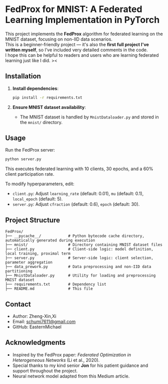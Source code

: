 # FedProx for MNIST: A Federated Learning Implementation in PyTorch

This project implements the **FedProx** algorithm for federated learning on the MNIST dataset, focusing on non-IID data scenarios.  
This is a beginner-friendly project — it's also the **first full project I've written myself**, so I’ve included very detailed comments in the code.  
I hope this can be helpful to readers and users who are learning federated learning just like I did. ><  

## Installation

1. **Install dependencies**:

   ```bash
   pip install -r requirements.txt
   ```

2. **Ensure MNIST dataset availability**:

   - The MNIST dataset is handled by `MnistDataloader.py` and stored in the `mnist/` directory.

## Usage

Run the FedProx server:

```bash
python server.py
```

This executes federated learning with 10 clients, 30 epochs, and a 60% client participation rate.

To modify hyperparameters, edit:

- `client.py`: Adjust `learning_rate` (default: 0.01), `mu` (default: 0.1), `local_epoch` (default: 5).
- `server.py`: Adjust `cfraction` (default: 0.6), `epoch` (default: 30).

## Project Structure

```
FedProx/
├── __pycache__/            # Python bytecode cache directory, automatically generated during execution
├── mnist/                  # Directory containing MNIST dataset files
├── client.py               # Client-side logic: model definition, local training, proximal term
├── server.py               # Server-side logic: client selection, parameter aggregation
├── data_prework.py         # Data preprocessing and non-IID data partitioning
├── MnistDataloader.py      # Utility for loading and preprocessing MNIST dataset
├── requirements.txt        # Dependency list
├── README.md               # This file
```

## Contact

- Author: Zheng-Xin,Xi
- Email: schumi7611@gmail.com
- GitHub: EasternMichael

## Acknowledgments

- Inspired by the FedProx paper: *Federated Optimization in Heterogeneous Networks* (Li et al., 2020).
- Special thanks to my kind senior **Jon** for his patient guidance and support throughout the project.
- Neural network model adapted from this Medium article.
